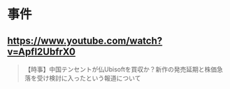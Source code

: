 # 事件

## https://www.youtube.com/watch?v=ApfI2UbfrX0

> 【時事】中国テンセントが仏Ubisoftを買収か？新作の発売延期と株価急落を受け検討に入ったという報道について 
